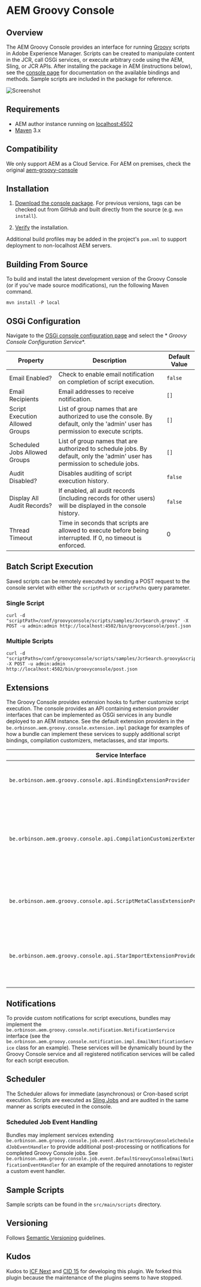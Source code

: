 # AEM Groovy Console

## Overview

The AEM Groovy Console provides an interface for running [Groovy](http://www.groovy-lang.org/) scripts in Adobe
Experience Manager. Scripts can be created to manipulate content in the JCR, call OSGi services, or execute arbitrary
code using the AEM, Sling, or JCR APIs. After installing the package in AEM (instructions below), see
the [console page](http://localhost:4502/groovyconsole) for documentation on the available bindings and methods. Sample
scripts are included in the package for reference.

![Screenshot](src/site/screenshot.png)

## Requirements

* AEM author instance running on [localhost:4502](http://localhost:4502/)
* [Maven](http://maven.apache.org/) 3.x

## Compatibility

We only support AEM as a Cloud Service. For AEM on premises, check the original [aem-groovy-console](https://github.com/CID15/aem-groovy-console)

## Installation

1. [Download the console package](https://github.com/orbinson/aem-groovy-console/releases/download/18.0.0/aem-groovy-console-all-17.0.0.zip).
   For previous versions, tags can be checked out from GitHub and built directly from the source (e.g. `mvn install`).

2. [Verify](http://localhost:4502/groovyconsole) the installation.

Additional build profiles may be added in the project's `pom.xml` to support deployment to non-localhost AEM servers.

## Building From Source

To build and install the latest development version of the Groovy Console (or if you've made source modifications), run
the following Maven command.

    mvn install -P local

## OSGi Configuration

Navigate to the [OSGi console configuration page](http://localhost:4502/system/console/configMgr) and select the *
*Groovy Console Configuration Service**.

 Property                        | Description                                                                                                                       | Default Value 
---------------------------------|-----------------------------------------------------------------------------------------------------------------------------------|---------------
 Email Enabled?                  | Check to enable email notification on completion of script execution.                                                             | `false`       
 Email Recipients                | Email addresses to receive notification.                                                                                          | `[]`          
 Script Execution Allowed Groups | List of group names that are authorized to use the console.  By default, only the 'admin' user has permission to execute scripts. | `[]`          
 Scheduled Jobs Allowed Groups   | List of group names that are authorized to schedule jobs.  By default, only the 'admin' user has permission to schedule jobs.     | `[]`          
 Audit Disabled?                 | Disables auditing of script execution history.                                                                                    | `false`       
 Display All Audit Records?      | If enabled, all audit records (including records for other users) will be displayed in the console history.                       | `false`       
 Thread Timeout                  | Time in seconds that scripts are allowed to execute before being interrupted.  If 0, no timeout is enforced.                      | 0             

## Batch Script Execution

Saved scripts can be remotely executed by sending a POST request to the console servlet with either the `scriptPath`
or `scriptPaths` query parameter.

### Single Script

    curl -d "scriptPath=/conf/groovyconsole/scripts/samples/JcrSearch.groovy" -X POST -u admin:admin http://localhost:4502/bin/groovyconsole/post.json

### Multiple Scripts

    curl -d "scriptPaths=/conf/groovyconsole/scripts/samples/JcrSearch.groovy&scriptPaths=/conf/groovyconsole/scripts/samples/FulltextQuery.groovy" -X POST -u admin:admin http://localhost:4502/bin/groovyconsole/post.json

## Extensions

The Groovy Console provides extension hooks to further customize script execution. The console provides an API
containing extension provider interfaces that can be implemented as OSGi services in any bundle deployed to an AEM
instance. See the default extension providers in the `be.orbinson.aem.groovy.console.extension.impl` package for
examples of how a bundle can implement these services to supply additional script bindings, compilation customizers,
metaclasses, and star imports.

 Service Interface                                                            | Description                                                                                                                  
------------------------------------------------------------------------------|------------------------------------------------------------------------------------------------------------------------------
 `be.orbinson.aem.groovy.console.api.BindingExtensionProvider`                | Customize the bindings that are provided for each script execution.                                                          
 `be.orbinson.aem.groovy.console.api.CompilationCustomizerExtensionProvider` | Restrict language features (via blacklist or whitelist) or provide AST transformations within the Groovy script compilation. 
 `be.orbinson.aem.groovy.console.api.ScriptMetaClassExtensionProvider`       | Add runtime metaclasses (i.e. new methods) to the underlying script class.                                                   
 `be.orbinson.aem.groovy.console.api.StarImportExtensionProvider`            | Supply additional star imports that are added to the compiler configuration for each script execution.                       

## Notifications

To provide custom notifications for script executions, bundles may implement
the `be.orbinson.aem.groovy.console.notification.NotificationService` interface (see
the `be.orbinson.aem.groovy.console.notification.impl.EmailNotificationService` class for an example). These services will
be dynamically bound by the Groovy Console service and all registered notification services will be called for each
script execution.

## Scheduler

The Scheduler allows for immediate (asynchronous) or Cron-based script execution. Scripts are executed
as [Sling Jobs](https://sling.apache.org/documentation/bundles/apache-sling-eventing-and-job-handling.html) and are
audited in the same manner as scripts executed in the console.

### Scheduled Job Event Handling

Bundles may implement services
extending `be.orbinson.aem.groovy.console.job.event.AbstractGroovyConsoleScheduledJobEventHandler` to provide
additional post-processing or notifications for completed Groovy Console jobs.
See `be.orbinson.aem.groovy.console.job.event.DefaultGroovyConsoleEmailNotificationEventHandler` for an example of the
required annotations to register a custom event handler.

## Sample Scripts

Sample scripts can be found in the `src/main/scripts` directory.

## Versioning

Follows [Semantic Versioning](http://semver.org/) guidelines.

## Kudos

Kudos to [ICF Next](https://github.com/icfnext/aem-groovy-console)
and [CID 15](https://github.com/CID15/aem-groovy-console) for developing this plugin. We forked this plugin because the
maintenance of the plugins seems to have stopped.